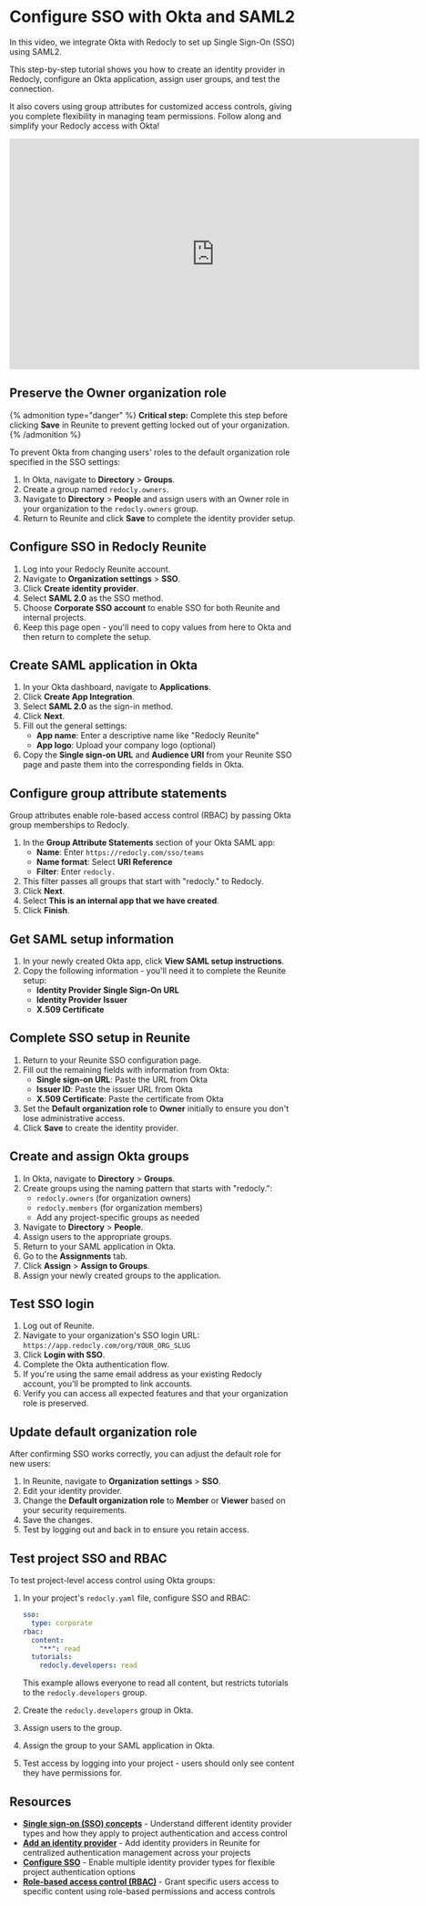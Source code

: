 # Configure SSO with Okta and SAML2

In this video, we integrate Okta with Redocly to set up Single Sign-On (SSO) using SAML2.

This step-by-step tutorial shows you how to create an identity provider in Redocly, configure an Okta application, assign user groups, and test the connection.

It also covers using group attributes for customized access controls, giving you complete flexibility in managing team permissions.
Follow along and simplify your Redocly access with Okta!

<iframe width="720" height="405" src="https://www.youtube.com/embed/NMayl8FTZ7c?si=TnkEnfp0XTLdf2ev" title="YouTube video player" frameborder="0" allow="accelerometer; autoplay; clipboard-write; encrypted-media; gyroscope; picture-in-picture; web-share" referrerpolicy="strict-origin-when-cross-origin" allowfullscreen></iframe>

## Preserve the Owner organization role

{% admonition type="danger" %}
**Critical step:** Complete this step before clicking **Save** in Reunite to prevent getting locked out of your organization.
{% /admonition %}

To prevent Okta from changing users' roles to the default organization role specified in the SSO settings:

1. In Okta, navigate to **Directory** > **Groups**.
1. Create a group named `redocly.owners`.
1. Navigate to **Directory** > **People** and assign users with an Owner role in your organization to the `redocly.owners` group.
1. Return to Reunite and click **Save** to complete the identity provider setup.

## Configure SSO in Redocly Reunite

1. Log into your Redocly Reunite account.
1. Navigate to **Organization settings** > **SSO**.
1. Click **Create identity provider**.
1. Select **SAML 2.0** as the SSO method.
1. Choose **Corporate SSO account** to enable SSO for both Reunite and internal projects.
1. Keep this page open - you'll need to copy values from here to Okta and then return to complete the setup.

## Create SAML application in Okta

1. In your Okta dashboard, navigate to **Applications**.
1. Click **Create App Integration**.
1. Select **SAML 2.0** as the sign-in method.
1. Click **Next**.
1. Fill out the general settings:
   - **App name**: Enter a descriptive name like "Redocly Reunite"
   - **App logo**: Upload your company logo (optional)
1. Copy the **Single sign-on URL** and **Audience URI** from your Reunite SSO page and paste them into the corresponding fields in Okta.

## Configure group attribute statements

Group attributes enable role-based access control (RBAC) by passing Okta group memberships to Redocly.

1. In the **Group Attribute Statements** section of your Okta SAML app:
   - **Name**: Enter `https://redocly.com/sso/teams`
   - **Name format**: Select **URI Reference**
   - **Filter**: Enter `redocly.`
1. This filter passes all groups that start with "redocly." to Redocly.
1. Click **Next**.
1. Select **This is an internal app that we have created**.
1. Click **Finish**.

## Get SAML setup information

1. In your newly created Okta app, click **View SAML setup instructions**.
1. Copy the following information - you'll need it to complete the Reunite setup:
   - **Identity Provider Single Sign-On URL**
   - **Identity Provider Issuer**
   - **X.509 Certificate**

## Complete SSO setup in Reunite

1. Return to your Reunite SSO configuration page.
1. Fill out the remaining fields with information from Okta:
   - **Single sign-on URL**: Paste the URL from Okta
   - **Issuer ID**: Paste the issuer URL from Okta
   - **X.509 Certificate**: Paste the certificate from Okta
1. Set the **Default organization role** to **Owner** initially to ensure you don't lose administrative access.
1. Click **Save** to create the identity provider.

## Create and assign Okta groups

1. In Okta, navigate to **Directory** > **Groups**.
1. Create groups using the naming pattern that starts with "redocly.":
   - `redocly.owners` (for organization owners)
   - `redocly.members` (for organization members)
   - Add any project-specific groups as needed
1. Navigate to **Directory** > **People**.
1. Assign users to the appropriate groups.
1. Return to your SAML application in Okta.
1. Go to the **Assignments** tab.
1. Click **Assign** > **Assign to Groups**.
1. Assign your newly created groups to the application.

## Test SSO login

1. Log out of Reunite.
1. Navigate to your organization's SSO login URL: `https://app.redocly.com/org/YOUR_ORG_SLUG`
1. Click **Login with SSO**.
1. Complete the Okta authentication flow.
1. If you're using the same email address as your existing Redocly account, you'll be prompted to link accounts.
1. Verify you can access all expected features and that your organization role is preserved.

## Update default organization role

After confirming SSO works correctly, you can adjust the default role for new users:

1. In Reunite, navigate to **Organization settings** > **SSO**.
1. Edit your identity provider.
1. Change the **Default organization role** to **Member** or **Viewer** based on your security requirements.
1. Save the changes.
1. Test by logging out and back in to ensure you retain access.

## Test project SSO and RBAC

To test project-level access control using Okta groups:

1. In your project's `redocly.yaml` file, configure SSO and RBAC:
   ```yaml
   sso:
     type: corporate
   rbac:
     content:
       "**": read
     tutorials:
       redocly.developers: read
   ```
   This example allows everyone to read all content, but restricts tutorials to the `redocly.developers` group.

1. Create the `redocly.developers` group in Okta.
1. Assign users to the group.
1. Assign the group to your SAML application in Okta.
1. Test access by logging into your project - users should only see content they have permissions for.

## Resources

- **[Single sign-on (SSO) concepts](./sso.md)** - Understand different identity provider types and how they apply to project authentication and access control
- **[Add an identity provider](./add-idp.md)** - Add identity providers in Reunite for centralized authentication management across your projects
- **[Configure SSO](./configure-sso.md)** - Enable multiple identity provider types for flexible project authentication options
- **[Role-based access control (RBAC)](../../../access/rbac.md)** - Grant specific users access to specific content using role-based permissions and access controls
